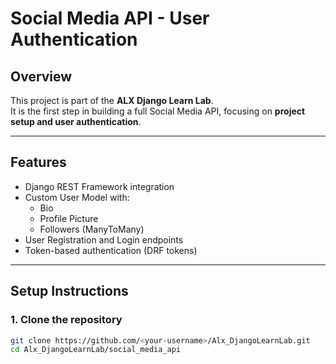 # Social Media API - User Authentication

## Overview
This project is part of the **ALX Django Learn Lab**.  
It is the first step in building a full Social Media API, focusing on **project setup and user authentication**.

---

## Features
- Django REST Framework integration
- Custom User Model with:
  - Bio
  - Profile Picture
  - Followers (ManyToMany)
- User Registration and Login endpoints
- Token-based authentication (DRF tokens)

---

## Setup Instructions

### 1. Clone the repository
```bash
git clone https://github.com/<your-username>/Alx_DjangoLearnLab.git
cd Alx_DjangoLearnLab/social_media_api
